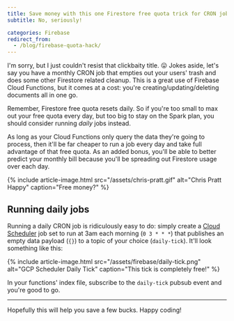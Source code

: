 ```yaml
---
title: Save money with this one Firestore free quota trick for CRON jobs
subtitle: No, seriously!

categories: Firebase
redirect_from:
  - /blog/firebase-quota-hack/
---
```


I'm sorry, but I just couldn't resist that clickbaity title. 😛 Jokes aside, let's say you have a
monthly CRON job that empties out your users' trash and does some other Firestore related cleanup.
This is a great use of Firebase Cloud Functions, but it comes at a cost: you're
creating/updating/deleting documents all in one go.

Remember, Firestore free quota resets daily. So if you're too small to max out your free quota every
day, but too big to stay on the Spark plan, you should consider running *daily* jobs instead.

As long as your Cloud Functions only query the data they're going to process, then it'll be far
cheaper to run a job every day and take full advantage of that free quota. As an added bonus, you'll
be able to better predict your monthly bill because you'll be spreading out Firestore usage over
each day.

{% include article-image.html src="/assets/chris-pratt.gif" alt="Chris Pratt Happy" caption="Free money?" %}

## Running daily jobs

Running a daily CRON job is ridiculously easy to do: simply create a
[Cloud Scheduler](https://cloud.google.com/scheduler/) job set to run at 3am each morning
(`0 3 * * *`) that publishes an empty data payload (`{}`) to a topic of your choice (`daily-tick`).
It'll look something like this:

{% include article-image.html src="/assets/firebase/daily-tick.png" alt="GCP Scheduler Daily Tick" caption="This tick is completely free!" %}

In your functions' index file, subscribe to the `daily-tick` pubsub event and you're good to go.

<hr/>

Hopefully this will help you save a few bucks. Happy coding!
